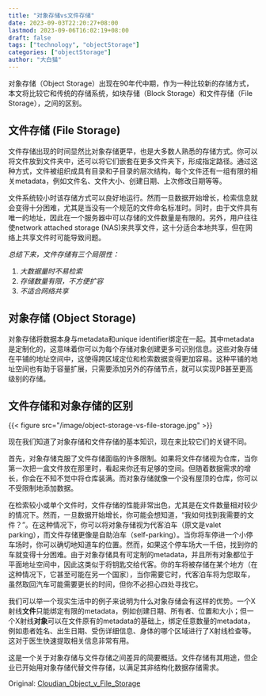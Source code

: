 ```yaml
---
title: "对象存储vs文件存储"
date: 2023-09-03T22:20:27+08:00
lastmod: 2023-09-06T16:02:19+08:00
draft: false
tags: ["technology", "objectStorage"]
categories: ["objectStorage"]
author: "大白猫"
---
```


对象存储（Object Storage）出现在90年代中期，作为一种比较新的存储方式，本文将比较它和传统的存储系统，如块存储（Block Storage）和文件存储（File Storage），之间的区别。

## 文件存储 (File Storage)

文件存储出现的时间显然比对象存储更早，也是大多数人熟悉的存储方式。你可以将文件放到文件夹中，还可以将它们嵌套在更多文件夹下，形成指定路径。通过这种方式，文件被组织成具有目录和子目录的层次结构，每个文件还有一组有限的相关metadata，例如文件名、文件大小、创建日期、上次修改日期等等。

文件系统较小时该存储方式可以良好地运行。然而一旦数据开始增长，检索信息就会变得十分困难，尤其是当没有一个规范的文件命名标准时。同时，由于文件具有唯一的地址，因此在一个服务器中可以存储的文件数量是有限的。另外，用户往往使network attached storage (NAS)来共享文件，这十分适合本地共享，但在网络上共享文件时可能导致问题。

*总结下来，文件存储有三个局限性：*

1. *大数据量时不易检索*
2. *存储数量有限，不方便扩容*
3. *不适合网络共享*

## 对象存储 (Object Storage)

对象存储将数据本身与metadata和unique identifier绑定在一起。其中metadata是定制化的，这意味着你可以为每个存储对象创建更多可识别信息。这些对象存储在平铺的地址空间中，这使得跨区域定位和检索数据变得更加容易。这种平铺的地址空间也有助于容量扩展，只需要添加另外的存储节点，就可以实现PB甚至更高级别的存储。

## 文件存储和对象存储的区别

{{< figure src="/image/object-storage-vs-file-storage.jpg" >}}

现在我们知道了对象存储和文件存储的基本知识，现在来比较它们的关键不同。

首先，对象存储克服了文件存储面临的许多限制。如果将文件存储视为仓库，当你第一次把一盒文件放在那里时，看起来你还有足够的空间。但随着数据需求的增长，你会在不知不觉中将仓库装满。而对象存储就像一个没有屋顶的仓库，你可以不受限制地添加数据。

在检索较小或单个文件时，文件存储的性能非常出色，尤其是在文件数量相对较少的情况下。然而，一旦数据开始增长，你可能会想知道，“我如何找到我需要的文件？”。在这种情况下，你可以将对象存储视为代客泊车（原文是valet parking），而文件存储更像是自助泊车（self-parking）。当你将车停进一个小停车场时，你可以确切地知道车的位置。然而，如果这个停车场大一千倍，找到你的车就变得十分困难。由于对象存储具有可定制的metadata，并且所有对象都位于平面地址空间中，因此这类似于将钥匙交给代客。你的车将被存储在某个地方（在这种情况下，它甚至可能在另一个国家），当你需要它时，代客泊车将为您取车，虽然取回汽车可能需要更长的时间，但你不必担心四处寻找它。

我们可以举一个现实生活中的例子来说明为什么对象存储会有这样的优势。一个X射线**文件**只能绑定有限的metadata，例如创建日期、所有者、位置和大小；但一个X射线**对象**可以在文件原有的metadata的基础上，绑定任意数量的metadata，例如患者姓名、出生日期、受伤详细信息、身体的哪个区域进行了X射线检查等。这对于医生快速提取相关信息非常有用。

这是一个关于对象存储与文件存储之间差异的简要概括。文件存储有其用途，但企业已开始用对象存储代替文件存储，以满足其非结构化数据存储需求。



Original: [Cloudian_Object_v_File_Storage](https://data.cloudian.com/l/677273/2019-01-08/2m8/677273/729/Cloudian_Object_v_File_Storage.pdf)

